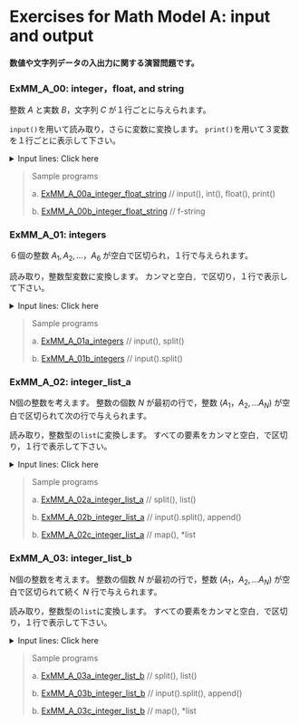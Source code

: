 # **Exercises for Math Model A: input and output**
#### 数値や文字列データの入出力に関する演習問題です。

### ExMM_A_00: integer，float, and string
整数 $A$ と実数 $B$，文字列 $C$ が１行ごとに与えられます。

`input()`を用いて読み取り，さらに変数に変換します。 
`print()`を用いて３変数を１行ごとに表示して下さい。

<details>
<summary>Input lines: Click here</summary>

``` python
A
B
C

[Case a]  Copy the following sentences to 'execution window'
12345
123.45
abcde

[Case b]  Copy the following sentences to 'execution window'
1234500000
0.00012345
abc de

```
注: プログラム実行後に張り付けて下さい。

</details>


>Sample programs
>
> a. [ExMM_A_00a_integer_float_string](https://github.com/GMPythonGitHub/GMPythonExMathModel/blob/main/ExMathModel_A_Input_and_Output/ExMM_A_00a_integer_float_string.py)
>    //  input(), int(), float(), print()
> 
> b. [ExMM_A_00b_integer_float_string](https://github.com/GMPythonGitHub/GMPythonExMathModel/blob/main/ExMathModel_A_Input_and_Output/ExMM_A_00b_integer_float_string.py)
>    // f-string 


### ExMM_A_01: integers
６個の整数 $A_1, A_2, ...，A_6$ が空白で区切られ，１行で与えられます。

読み取り，整数型変数に変換します。 
カンマと空白`, `で区切り，１行で表示して下さい。

<details>
<summary>Input lines: Click here</summary>

``` python
A1 A2 A3 A4 A5 A6

[Case a]
4 5 3 0 2 1 

[Case b]
100 130 110 140 150 120

```
注: プログラム実行後に張り付けて下さい。

</details>

>Sample programs
>
> a. [ExMM_A_01a_integers](https://github.com/GMPythonGitHub/GMPythonExMathModel/blob/main/ExMathModel_A_Input_and_Output/ExMM_A_01a_integers.py)
>    //  input(), split()
> 
> b. [ExMM_A_01b_integers](https://github.com/GMPythonGitHub/GMPythonExMathModel/blob/main/ExMathModel_A_Input_and_Output/ExMM_A_01b_integers.py)
>    //  input().split() 


### ExMM_A_02: integer_list_a
N個の整数を考えます。
整数の個数 $N$ が最初の行で，整数 $(A_1，A_2, ... A_N)$ が空白で区切られて次の行で与えられます。

読み取り，整数型の`list`に変換します。 
すべての要素をカンマと空白`, `で区切り，１行で表示して下さい。

<details>
<summary>Input lines: Click here</summary>

``` python
N
A1 A2 ... AN

[Case a]
10
8 4 9 5 3 6 0 2 7 1 

[Case b]
6
100 130 110 140 150 120

```
注: プログラム実行後に張り付けて下さい。

</details>


>Sample programs
>
> a. [ExMM_A_02a_integer_list_a](https://github.com/GMPythonGitHub/GMPythonExMathModel/blob/main/ExMathModel_A_Input_and_Output/ExMM_A_02a_integer_list_a.py)
>    //  split(), list()
> 
> b. [ExMM_A_02b_integer_list_a](https://github.com/GMPythonGitHub/GMPythonExMathModel/blob/main/ExMathModel_A_Input_and_Output/ExMM_A_02b_integer_list_a.py)
>    //  input().split(), append() 
> 
> b. [ExMM_A_02c_integer_list_a](https://github.com/GMPythonGitHub/GMPythonExMathModel/blob/main/ExMathModel_A_Input_and_Output/ExMM_A_02c_integer_list_c.py)
>    //  map(), *list 


### ExMM_A_03: integer_list_b
N個の整数を考えます。
整数の個数 $N$ が最初の行で，整数 $(A_1，A_2, ... A_N)$ が空白で区切られて続く $N$ 行で与えられます。

読み取り，整数型の`list`に変換します。 
すべての要素をカンマと空白`, `で区切り，１行で表示して下さい。

<details>
<summary>Input lines: Click here</summary>

``` python
N
A1
A2
...
AN

[Case a]
10
8
4
9
5
3
6
0
2
7
1 

[Case b]
6
100
130
110
140
150
120

```
注: プログラム実行後に張り付けて下さい。

</details>


>Sample programs
>
> a. [ExMM_A_03a_integer_list_b](https://github.com/GMPythonGitHub/GMPythonExMathModel/blob/main/ExMathModel_A_Input_and_Output/ExMM_A_03a_integer_list_b.py)
>    //  split(), list()
> 
> b. [ExMM_A_03b_integer_list_b](https://github.com/GMPythonGitHub/GMPythonExMathModel/blob/main/ExMathModel_A_Input_and_Output/ExMM_A_03b_integer_list_b.py)
>    //  input().split(), append() 
> 
> b. [ExMM_A_03c_integer_list_b](https://github.com/GMPythonGitHub/GMPythonExMathModel/blob/main/ExMathModel_A_Input_and_Output/ExMM_A_03c_integer_list_b.py)
>    //  map(), *list 




